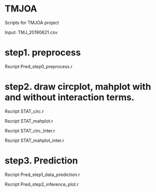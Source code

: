 # TMJOA
Scripts for TMJOA project

Input: TMJ_20190621.csv

# step1. preprocess

Rscript Pred_step0_preprocess.r

# step2. draw circplot, mahplot with and without interaction terms.

Rscript STAT_circ.r

Rscript STAT_mahplot.r

Rscript STAT_circ_Inter.r

Rscript STAT_mahplot_inter.r

# step3. Prediction

Rscript Pred_step1_data_prediction.r

Rscript Pred_step2_inference_plot.r








